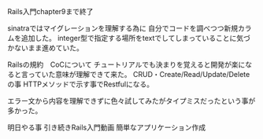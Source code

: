 Rails入門chapter9まで終了

sinatraではマイグレーションを理解する為に
自分でコードを調べつつ新規カラムを追加した。
integer型で指定する場所をtextでしてしまっていることに気づかないまま進めていた。

Railsの規約　CoCについて
チュートリアルでも決まりを覚えると開発が楽になると言っていた意味が理解できて来た。
CRUD・Create/Read/Update/Deleteの事
HTTPメソッドで示す事でRestfulになる。

エラー文から内容を理解できずに色々試してみたがタイプミスだったという事が多かった。

明日やる事
引き続きRails入門動画
簡単なアプリケーション作成
